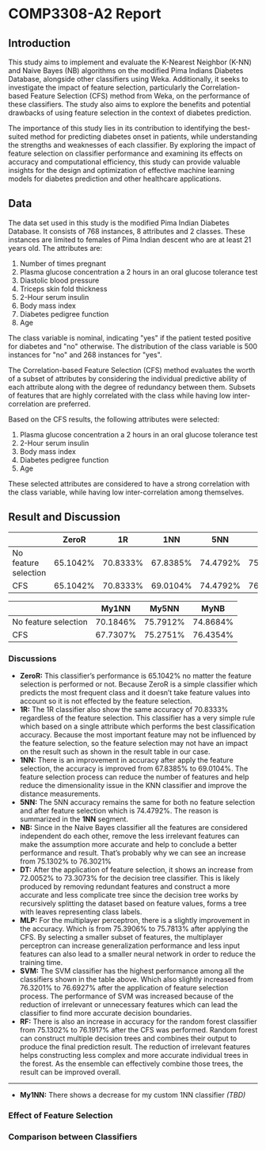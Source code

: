 # COMP3308-A2 Report

## Introduction

This study aims to implement and evaluate the K-Nearest Neighbor (K-NN) and Naive Bayes (NB) algorithms on the modified Pima Indians Diabetes Database, alongside other classifiers using Weka. Additionally, it seeks to investigate the impact of feature selection, particularly the Correlation-based Feature Selection (CFS) method from Weka, on the performance of these classifiers. The study also aims to explore the benefits and potential drawbacks of using feature selection in the context of diabetes prediction.

The importance of this study lies in its contribution to identifying the best-suited method for predicting diabetes onset in patients, while understanding the strengths and weaknesses of each classifier. By exploring the impact of feature selection on classifier performance and examining its effects on accuracy and computational efficiency, this study can provide valuable insights for the design and optimization of effective machine learning models for diabetes prediction and other healthcare applications.

## Data

The data set used in this study is the modified Pima Indian Diabetes Database. It consists of 768 instances, 8 attributes and 2 classes. These instances are limited to females of Pima Indian descent who are at least 21 years old. The attributes are:

1. Number of times pregnant
2. Plasma glucose concentration a 2 hours in an oral glucose tolerance test
3. Diastolic blood pressure
4. Triceps skin fold thickness
5. 2-Hour serum insulin
6. Body mass index
7. Diabetes pedigree function
8. Age

The class variable is nominal, indicating "yes" if the patient tested positive for diabetes and "no" otherwise. The distribution of the class variable is 500 instances for "no" and 268 instances for "yes".

The Correlation-based Feature Selection (CFS) method evaluates the worth of a subset of attributes by considering the individual predictive ability of each attribute along with the degree of redundancy between them. Subsets of features that are highly correlated with the class while having low inter-correlation are preferred.

Based on the CFS results, the following attributes were selected:

1. Plasma glucose concentration a 2 hours in an oral glucose tolerance test
2. 2-Hour serum insulin
3. Body mass index
4. Diabetes pedigree function
5. Age

These selected attributes are considered to have a strong correlation with the class variable, while having low inter-correlation among themselves.

## Result and Discussion

|                      | ZeroR    | 1R       | 1NN      | 5NN      | NB       | DT       | MLP      | SVM      | RF       |
| -------------------- | :------: | :------: | :------: | :------: | :------: | :------: | :------: | :------: | :------: |
| No feature selection | 65.1042% | 70.8333% | 67.8385% | 74.4792% | 75.1302% | 72.0052% | 75.3906% | 76.3021% | 75.1302% |
| CFS                  | 65.1042% | 70.8333% | 69.0104% | 74.4792% | 76.3021% | 73.3073% | 75.7813% | 76.6927% | 76.1719% |

|                      | My1NN    | My5NN    | MyNB     |
| -------------------- | :------: | :------: | :------: |
| No feature selection | 70.1846% | 75.7912% | 74.8684% |
| CFS                  | 67.7307% | 75.2751% | 76.4354% |

### Discussions

- **ZeroR:** This classifier’s performance is 65.1042% no matter the feature selection is performed or not. Because ZeroR is a simple classifier which predicts the most frequent class and it doesn’t take feature values into account so it is not effected by the feature selection.
- **1R:** The 1R classifier also show the same accuracy of 70.8333% regardless of the feature selection. This classifier has a very simple rule which based on a single attribute which performs the best classification accuracy. Because the most important feature may not be influenced by the feature selection, so the feature selection may not have an impact on the result such as shown in the result table in our case.
- **1NN:** There is an improvement in accuracy after apply the feature selection, the accuracy is improved from 67.8385% to 69.0104%. The feature selection process can reduce the number of features and help reduce the dimensionality issue in the KNN classifier and improve the distance measurements.
- **5NN:** The 5NN accuracy remains the same for both no feature selection and after feature selection which is 74.4792%. The reason is summarized in the **1NN** segment.
- **NB:** Since in the Naive Bayes classifier all the features are considered independent do each other, remove the less irrelevant features can make the assumption more accurate and help to conclude a better performance and result. That’s probably why we can see an increase from 75.1302% to 76.3021%
- **DT:** After the application of feature selection, it shows an increase from 72.0052% to 73.3073% for the decision tree classifier. This is likely produced by removing redundant features and construct a more accurate and less complicate tree since the decision tree works by recursively splitting the dataset based on feature values, forms a tree with leaves representing class labels.
- **MLP:** For the multiplayer perceptron, there is a slightly improvement in the accuracy. Which is from 75.3906% to 75.7813% after applying the CFS. By selecting a smaller subset of features, the multiplayer perceptron can increase generalization performance and less input features can also lead to a smaller neural network in order to reduce the training time.
- **SVM:** The SVM classifier has the highest performance among all the classifiers shown in the table above. Which also slightly increased from 76.3201% to 76.6927% after the application of feature selection process. The performance of SVM was increased because of the reduction of irrelevant or unnecessary features which can lead the classifier to find more accurate decision boundaries.
- **RF:** There is also an increase in accuracy for the random forest classifier from 75.1302% to 76.1917% after the CFS was performed. Random forest can construct multiple decision trees and combines their output to produce the final prediction result. The reduction of irrelevant features helps constructing less complex and more accurate individual trees in the forest. As the ensemble can effectively combine those trees, the result can be improved overall.

---- 

- **My1NN:** There shows a decrease for my custom 1NN classifier *(TBD)*

### Effect of Feature Selection

### Comparison between Classifiers